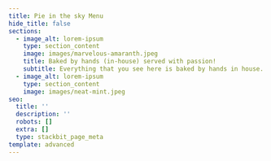 ```yaml
---
title: Pie in the sky Menu
hide_title: false
sections:
  - image_alt: lorem-ipsum
    type: section_content
    image: images/marvelous-amaranth.jpeg
    title: Baked by hands (in-house) served with passion!
    subtitle: Everything that you see here is baked by hands in house.
  - image_alt: lorem-ipsum
    type: section_content
    image: images/neat-mint.jpeg
seo:
  title: ''
  description: ''
  robots: []
  extra: []
  type: stackbit_page_meta
template: advanced
---
```

